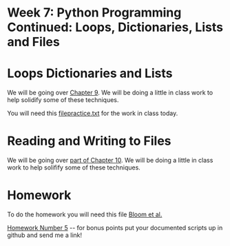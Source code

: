 # Week 7:  Python Programming Continued: Loops, Dictionaries, Lists and Files

# Loops Dictionaries and Lists
We will be going over [Chapter 9](https://www.dropbox.com/s/k7jz8ux0zdgxb6x/PythonLesson2_Chapter9.docx?dl=0). We will be doing a little in class work to help solidify some of these techniques.  

You will need this [filepractice.txt](https://www.dropbox.com/s/44rfniwonrsiq0m/filepractice.txt?dl=0) for the work in class today.

# Reading and Writing to Files
We will be going over [part of Chapter 10](https://www.dropbox.com/s/x8i88o792sjndga/PythonLesson3_open.write.files.docx?dl=0). We will be doing a little in class work to help solifify some of these techniques.  

# Homework

To do the homework you will need this file [Bloom et al.](https://www.dropbox.com/s/6ytrzv6by28saem/Bloom_etal_2018_Reduced_Dataset.csv?dl=0)
  
[Homework Number 5](https://www.dropbox.com/s/a4ddjpivfqivnff/Programming_Exercises_Part_II.docx?dl=0) -- for bonus points put your documented scripts up in github and send me a link!

